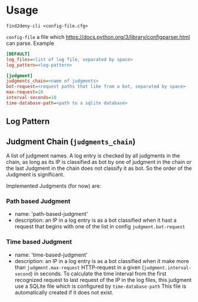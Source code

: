 # Usage


`find2deny-cli <config-file.cfg>`

`config-file` a file which https://docs.python.org/3/library/configparser.html
can parse. Example

```ini
[DEFAULT]
log_files=<list of log file, separated by space>
log_pattern=<log-pattern>

[judgment]
judgments_chain=<name of judgments>
bot-request=<request paths that like from a bot, separated by space>
max-request=10
interval-seconds=10
time-database-path=<path to a sqlite database>
``` 


## Log Pattern

## Judgment Chain (`judgments_chain`)

A list of judgment names. A log entry is checked by all judgments in the chain, as long as its IP is classified as 
bot by one of judgment in the chain or the last Judgment in the chain does not classify it as bot. So the order
of the Judgment is significant.

Implemented Judgments (for now) are:

### Path based Judgment

* name: 'path-based-judgment'
* description: an IP in a log entry is as a bot classified when it hast a request that begins
  with one of the list in config `judgment.bot-request`

### Time based Judgment

* name: 'time-based-judgment'
* description: an IP in a log entry is as a bot classified when it make more than `judgment.max-request` HTTP-request
in a given (`judgment.interval-second`) in seconds. To calculate the time interval from the first recognized request
to last request of the IP in the log files, this judgment use a SQLite file which is configured by `time-database-path`
This file is automatically created if it does not exist.